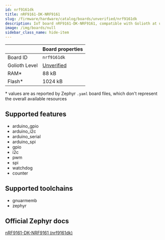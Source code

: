 ```yaml
---
id: nrf9161dk
title: nRF9161-DK-NRF9161
slug: /firmware/hardware/catalog/boards/unverified/nrf9161dk
description: IoT board nRF9161-DK-NRF9161, compatible with Golioth at unverified level.
image: /img/boards/null
sidebar_class_name: hide-item
---
```


[//]: # (This is an auto-generated file, do not edit! Changes to it will be lost upon re-generation)



|                | Board properties     |
| -------------  | -------------------- |
| Board ID       | `nrf9161dk` |
| Golioth Level  | [Unverified](/firmware/hardware#unverified-boards) |
| RAM*           | 88 kB |
| Flash*         | 1024 kB |

\* values are as reported by Zephyr `.yaml` board files, which don't represent the overall available resources



## Supported features

* arduino_gpio
* arduino_i2c
* arduino_serial
* arduino_spi
* gpio
* i2c
* pwm
* spi
* watchdog
* counter

## Supported toolchains

* gnuarmemb
* zephyr

## Official Zephyr docs

[nRF9161-DK-NRF9161 (nrf9161dk)](https://docs.zephyrproject.org/latest/boards/nordic/nrf9161dk/doc/index.html)
